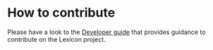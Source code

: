 # How to contribute

Please have a look to the [Developer guide](https://dns-lexicon.readthedocs.io/en/latest/developer_guide.html)
that provides guidance to contribute on the Lexicon project.
